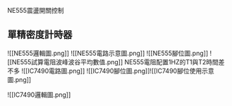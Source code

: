 NE555震盪開關控制
## 單精密度計時器
![[NE555邏輯圖.png]]
![[NE555電路示意圖.png]]
![[NE555腳位圖.png]]
![[NE555試算電阻波峰波谷平均數值.png]]
NE555電阻配置1HZ的T1與T2時間差不多
![[IC7490電路圖.png]]
![[IC7490腳位圖.png]]![[IC7490腳位使用示意圖.png]]

![[IC7490邏輯圖.png]]
